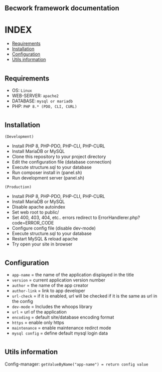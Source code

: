 ## Becwork framework documentation

# INDEX
- <a href="#requirements">Requirements</a>
- <a href="#installation">Installation</a>
- <a href="#configuration">Configuration</a>
- <a href="#utilsinformation">Utils information</a>

# <h2 id="requirements">Requirements</h2>
- OS: ``Linux``
- WEB-SERVER: ``apache2``
- DATABASE: ``mysql or mariadb``
- PHP: ``PHP 8.* (PDO, CLI, CURL)``

# <h2 id="installation">Installation</h2>
``(Development)``
- Install PHP 8, PHP-PDO, PHP-CLI, PHP-CURL
- Install MariaDB or MySQL
- Clone this repository to your project directory
- Edit the configuration file (database connection)
- Execute structure.sql to your database
- Run composer install in (panel.sh)
- Run development server (panel.sh)

``(Production)``
- Install PHP 8, PHP-PDO, PHP-CLI, PHP-CURL
- Install MariaDB or MySQL
- Disable apache autoindex
- Set web root to public/
- Set 400, 403, 404, etc.. errors redirect to ErrorHandlerer.php?code=ERROR_CODE
- Configure config file (disable dev-mode)
- Execute structure.sql to your database
- Restart MySQL & reload apache
- Try open your site in browser

# <h2 id="Configuration">Configuration</h2>
- ``app-name`` = the name of the application displayed in the title
- ``version`` = current application version number
- ``author`` = the name of the app creator
- ``author-link`` = link to app developer
- ``url-check`` = if it is enabled, url will be checked if it is the same as url in the config
- ``dev-mode`` = Includes the whoops library
- ``url`` = url of the application 
- ``encoding`` = default site/database encoding format
- ``https`` = enable only https
- ``maintenance`` = enable maintenance redirct mode
- ``mysql config`` = define default mysql login data

# <h2 id="utilsinformation">Utils information</h2>
Config-manager:
```getValueByName("app-name") = return config value```

